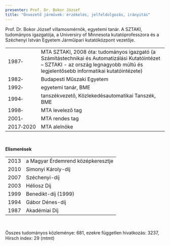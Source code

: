 ```yaml
---
presenter: Prof. Dr. Bokor József
title: "Önvezető járművek: érzékelés, jelfeldolgozás, irányitás"
---
```


Prof. Dr. Bokor József villamosmérnök, egyetemi tanár. A SZTAKI, tudományos igazgatója, a Universiry of Minnesota kutatóprofesszora és a Széchenyi István Egyetem Járműipari kutatóközpont vezetője.

<table>
<tr><td class="px-3">1987&#x2011;     </td><td> MTA SZTAKI, 2008 óta: tudományos igazgató (a Számítástechnikai és Automatizálási Kutatóintézet – SZTAKI - az ország legnagyobb múltú és legjelentősebb informatikai kutatóintézete)</td></tr>
<tr><td class="px-3">1982&#x2011;     </td><td> Budapesti Műszaki Egyetem</td></tr>
<tr><td class="px-3">1992&#x2011;     </td><td> egyetemi tanár, BME</td></tr>
<tr><td class="px-3">1994&#x2011;     </td><td> tanszékvezető, Közlekedésautomatikai Tanszék, BME</td></tr>
<tr><td class="px-3">1998&#x2011;     </td><td> MTA levelező tag</td></tr>
<tr><td class="px-3">2001&#x2011;     </td><td> MTA rendes tag</td></tr>
<tr><td class="px-3">2017&#x2011;2020 </td><td> MTA alelnöke</td></tr>
</table>

<br/>

**Elismerések**

<table>
<tr><td class="px-3">2013</td><td> a Magyar Érdemrend középkeresztje </td></tr>
<tr><td class="px-3">2010</td><td> Simonyi Károly-díj</td></tr>
<tr><td class="px-3">2007</td><td> Széchenyi-díj </td></tr>
<tr><td class="px-3">2003</td><td> Héliosz Díj </td></tr>
<tr><td class="px-3">1999</td><td> Benedikt-díj (1999)</td></tr>
<tr><td class="px-3">1994</td><td> Gábor Dénes-díj </td></tr>
<tr><td class="px-3">1987</td><td> Akadémiai Díj</td></tr>
</table>

<br />

Összes tudományos közleménye: 681, ezekre független hivatkozás: 3237, Hirsch index: 29 (mtmt)

